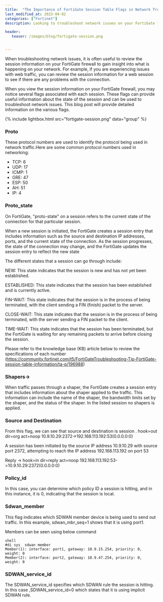 ```yaml
---
title:  "The Importance of FortiGate Session Table Flags in Network Troubleshooting"
last_modified_at: 2023-04-02
categories: ["Fortinet"]
description: Looking to troubleshoot network issues on your FortiGate firewall? Gain valuable insights by reviewing the session table, which provides information about the state of each session passing through your firewall. This blog post delves into the various flags you may encounter, such as Proto and Proto_state, which indicate the protocol number being used and the current state of the connection for a given session. Other flags, such as Shapers, Source and Destination, Reply, Policy_id, SDWAN_member, and SDWAN_service_id, provide further details about the session and can be useful in diagnosing network issues. Learn more about these flags and how they can be used to troubleshoot network problems by checking out the provided knowledge base article.

header:
   teaser: /images/blog/fortigate-session.png


---
```


When troubleshooting network issues, it is often useful to review the session information on your FortiGate firewall to gain insight into what is happening on your network. For example, if you are experiencing issues with web traffic, you can review the session information for a web session to see if there are any problems with the connection.

When you view the session information on your FortiGate firewall, you may notice several flags associated with each session. These flags can provide useful information about the state of the session and can be used to troubleshoot network issues. This blog post will provide detailed information on the various flags.

{% include lightbox.html src="fortigate-session.png" data="group" %}
 

### Proto  

 These protocol numbers are used to identify the protocol being used in network traffic.Here are some common protocol numbers used in networking:

 * TCP: 6
 * UDP: 17
 * ICMP: 1
 * GRE: 47
 * ESP: 50
 * AH: 51
 * IP: 4


### Proto_state 

 On FortiGate, "proto-state" on a session refers to the current state of the connection for that particular session.

 When a new session is initiated, the FortiGate creates a session entry that includes information such as the source and destination IP addresses, ports, and the current state of the connection. As the session progresses, the state of the connection may change, and the FortiGate updates the session entry to reflect the new state

 The different states that a session can go through include:

 NEW: This state indicates that the session is new and has not yet been established.

 ESTABLISHED: This state indicates that the session has been established and is currently active.

 FIN-WAIT: This state indicates that the session is in the process of being terminated, with the client sending a FIN (finish) packet to the server.

 CLOSE-WAIT: This state indicates that the session is in the process of being terminated, with the server sending a FIN packet to the client.

 TIME-WAIT: This state indicates that the session has been terminated, but the FortiGate is waiting for any remaining packets to arrive before closing the session.

 Please refer to the knowledge base (KB) article below to review the specifications of each number
 (https://community.fortinet.com/t5/FortiGateTroubleshooting-Tip-FortiGate-session-table-information/ta-p/196988)

### Shapers-> 
 
 When traffic passes through a shaper, the FortiGate creates a session entry that includes information about the shaper applied to the traffic. This information can include the name of the shaper, the bandwidth limits set by the shaper, and the status of the shaper. In the listed session no shapers is applied.

### Source and Destination 

 From this flag, we can see that source and destination is session . 
 hook=out dir=org act=noop 10.9.10.29:2372->192.168.113.192:53(0.0.0.0:0) 
 
 A session has been initiated by the source IP address 10.9.10.29 with source port 2372, attempting to reach the IP address 192.168.113.192 on port 53
 
 Reply ->
 hook=in dir=reply act=noop 192.168.113.192:53->10.9.10.29:2372(0.0.0.0:0)

### Policy_id

 In this case, you can determine which policy ID a session is hitting, and in this instance, it is 0, indicating that the session is local.

### Sdwan_member

 This flag indicates which SDWAN member device is being used to send out traffic. In this example, sdwan_mbr_seq=1 shows that it is using port1.

 Members can be seen using below command  

 ```
 shell
 #di sys  sdwan member
 Member(1): interface: port1, gateway: 10.9.15.254, priority: 0, weight: 0
 Member(2): interface: port2, gateway: 10.9.47.254, priority: 0, weight: 0
 ```

### SDWAN_service_id

 The SDWAN_service_id specifies which SDWAN rule the session is hitting. In this case ,SDWAN_service_id=0 which states that it is using implicit SDWAN rule.
